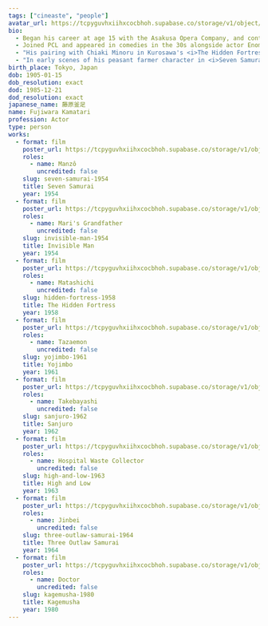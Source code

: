 ```yaml
---
tags: ["cineaste", "people"]
avatar_url: https://tcpyguvhxiihxcocbhoh.supabase.co/storage/v1/object/public/godzilla-cineaste-public/content/people/fujiwara-kamatari/fujiwara-kamatari.jpg
bio:
  - Began his career at age 15 with the Asakusa Opera Company, and continued to perform until the Great Kanto Earthquake, after which he transitioned to acting.
  - Joined PCL and appeared in comedies in the 30s alongside actor Enomoto Ken'ichi. Became an exclusive contract actor when PCL became Toho.
  - "His pairing with Chiaki Minoru in Kurosawa's <i>The Hidden Fortress</i> (1958) is often cited as an inspiration for R2-D2 and C-3PO in George Lucas' <i>Star Wars</i> (1977)."
  - "In early scenes of his peasant farmer character in <i>Seven Samurai</i> (1954), Fujiwara played it much more humorously than Kurosawa directed him, leading to disagreements. Later Kurosawa reviewed the film and observed Fujiwara's transformation into a more serious character as the story progressed. He realized that it was more effective because of the actor's decision and offered an apology."
birth_place: Tokyo, Japan
dob: 1905-01-15
dob_resolution: exact
dod: 1985-12-21
dod_resolution: exact
japanese_name: 藤原釜足
name: Fujiwara Kamatari
profession: Actor
type: person
works:
  - format: film
    poster_url: https://tcpyguvhxiihxcocbhoh.supabase.co/storage/v1/object/public/godzilla-cineaste-public/content/films/seven-samurai-1954/posters/seven-samurai-1954.jpg
    roles:
      - name: Manzô
        uncredited: false
    slug: seven-samurai-1954
    title: Seven Samurai
    year: 1954
  - format: film
    poster_url: https://tcpyguvhxiihxcocbhoh.supabase.co/storage/v1/object/public/godzilla-cineaste-public/content/films/invisible-man-1954/posters/invisible-man-1954.jpg
    roles:
      - name: Mari's Grandfather
        uncredited: false
    slug: invisible-man-1954
    title: Invisible Man
    year: 1954
  - format: film
    poster_url: https://tcpyguvhxiihxcocbhoh.supabase.co/storage/v1/object/public/godzilla-cineaste-public/content/films/hidden-fortress-1958/posters/hidden-fortress-1958.jpg
    roles:
      - name: Matashichi
        uncredited: false
    slug: hidden-fortress-1958
    title: The Hidden Fortress
    year: 1958
  - format: film
    poster_url: https://tcpyguvhxiihxcocbhoh.supabase.co/storage/v1/object/public/godzilla-cineaste-public/content/films/yojimbo-1961/posters/yojimbo-1961.jpg
    roles:
      - name: Tazaemon
        uncredited: false
    slug: yojimbo-1961
    title: Yojimbo
    year: 1961
  - format: film
    poster_url: https://tcpyguvhxiihxcocbhoh.supabase.co/storage/v1/object/public/godzilla-cineaste-public/content/films/sanjuro-1962/posters/sanjuro-1962.jpg
    roles:
      - name: Takebayashi
        uncredited: false
    slug: sanjuro-1962
    title: Sanjuro
    year: 1962
  - format: film
    poster_url: https://tcpyguvhxiihxcocbhoh.supabase.co/storage/v1/object/public/godzilla-cineaste-public/content/films/high-and-low-1963/posters/high-and-low-1963.jpg
    roles:
      - name: Hospital Waste Collector
        uncredited: false
    slug: high-and-low-1963
    title: High and Low
    year: 1963
  - format: film
    poster_url: https://tcpyguvhxiihxcocbhoh.supabase.co/storage/v1/object/public/godzilla-cineaste-public/content/films/three-outlaw-samurai-1964/posters/three-outlaw-samurai-1964.jpg
    roles:
      - name: Jinbei
        uncredited: false
    slug: three-outlaw-samurai-1964
    title: Three Outlaw Samurai
    year: 1964
  - format: film
    poster_url: https://tcpyguvhxiihxcocbhoh.supabase.co/storage/v1/object/public/godzilla-cineaste-public/content/films/kagemusha-1980/posters/kagemusha-1980.jpg
    roles:
      - name: Doctor
        uncredited: false
    slug: kagemusha-1980
    title: Kagemusha
    year: 1980
---
```

